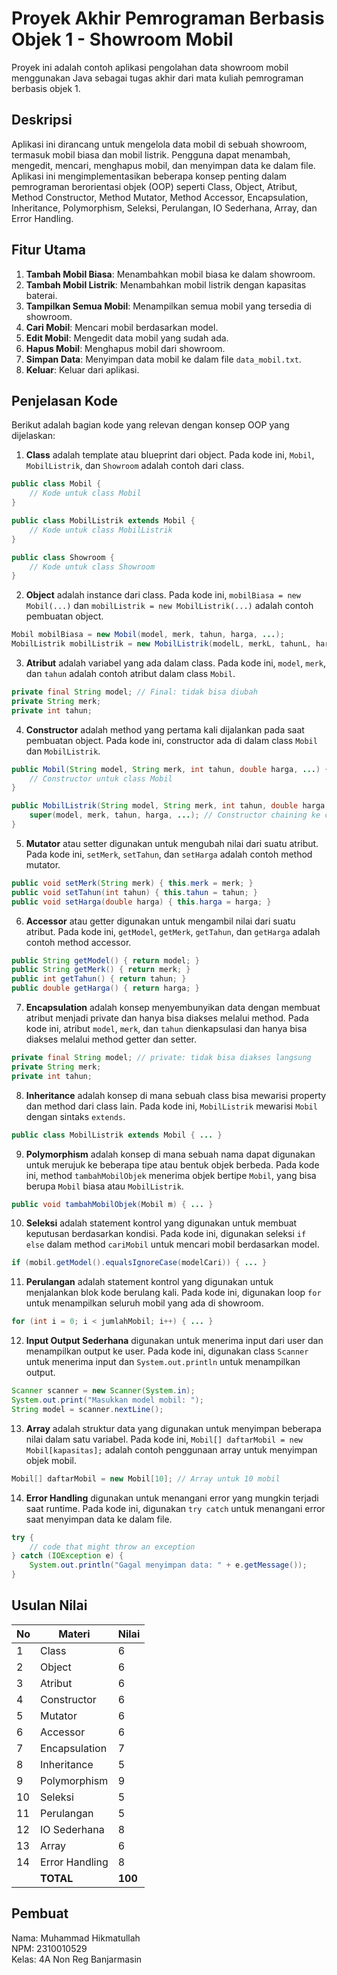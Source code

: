 
# Proyek Akhir Pemrograman Berbasis Objek 1 - Showroom Mobil

Proyek ini adalah contoh aplikasi pengolahan data showroom mobil menggunakan Java sebagai tugas akhir dari mata kuliah pemrograman berbasis objek 1.

## Deskripsi

Aplikasi ini dirancang untuk mengelola data mobil di sebuah showroom, termasuk mobil biasa dan mobil listrik. Pengguna dapat menambah, mengedit, mencari, menghapus mobil, dan menyimpan data ke dalam file. Aplikasi ini mengimplementasikan beberapa konsep penting dalam pemrograman berorientasi objek (OOP) seperti Class, Object, Atribut, Method Constructor, Method Mutator, Method Accessor, Encapsulation, Inheritance, Polymorphism, Seleksi, Perulangan, IO Sederhana, Array, dan Error Handling.

## Fitur Utama

1. **Tambah Mobil Biasa**: Menambahkan mobil biasa ke dalam showroom.
2. **Tambah Mobil Listrik**: Menambahkan mobil listrik dengan kapasitas baterai.
3. **Tampilkan Semua Mobil**: Menampilkan semua mobil yang tersedia di showroom.
4. **Cari Mobil**: Mencari mobil berdasarkan model.
5. **Edit Mobil**: Mengedit data mobil yang sudah ada.
6. **Hapus Mobil**: Menghapus mobil dari showroom.
7. **Simpan Data**: Menyimpan data mobil ke dalam file `data_mobil.txt`.
8. **Keluar**: Keluar dari aplikasi.

## Penjelasan Kode

Berikut adalah bagian kode yang relevan dengan konsep OOP yang dijelaskan:

1. **Class** adalah template atau blueprint dari object. Pada kode ini, `Mobil`, `MobilListrik`, dan `Showroom` adalah contoh dari class.

```java
public class Mobil {
    // Kode untuk class Mobil
}

public class MobilListrik extends Mobil {
    // Kode untuk class MobilListrik
}

public class Showroom {
    // Kode untuk class Showroom
}
```

2. **Object** adalah instance dari class. Pada kode ini, `mobilBiasa = new Mobil(...)` dan `mobilListrik = new MobilListrik(...)` adalah contoh pembuatan object.

```java
Mobil mobilBiasa = new Mobil(model, merk, tahun, harga, ...);
MobilListrik mobilListrik = new MobilListrik(modelL, merkL, tahunL, hargaL, ...);
```

3. **Atribut** adalah variabel yang ada dalam class. Pada kode ini, `model`, `merk`, dan `tahun` adalah contoh atribut dalam class `Mobil`.

```java
private final String model; // Final: tidak bisa diubah
private String merk;
private int tahun;
```

4. **Constructor** adalah method yang pertama kali dijalankan pada saat pembuatan object. Pada kode ini, constructor ada di dalam class `Mobil` dan `MobilListrik`.

```java
public Mobil(String model, String merk, int tahun, double harga, ...) {
    // Constructor untuk class Mobil
}

public MobilListrik(String model, String merk, int tahun, double harga, ...) {
    super(model, merk, tahun, harga, ...); // Constructor chaining ke class Mobil
}
```

5. **Mutator** atau setter digunakan untuk mengubah nilai dari suatu atribut. Pada kode ini, `setMerk`, `setTahun`, dan `setHarga` adalah contoh method mutator.

```java
public void setMerk(String merk) { this.merk = merk; }
public void setTahun(int tahun) { this.tahun = tahun; }
public void setHarga(double harga) { this.harga = harga; }
```

6. **Accessor** atau getter digunakan untuk mengambil nilai dari suatu atribut. Pada kode ini, `getModel`, `getMerk`, `getTahun`, dan `getHarga` adalah contoh method accessor.

```java
public String getModel() { return model; }
public String getMerk() { return merk; }
public int getTahun() { return tahun; }
public double getHarga() { return harga; }
```

7. **Encapsulation** adalah konsep menyembunyikan data dengan membuat atribut menjadi private dan hanya bisa diakses melalui method. Pada kode ini, atribut `model`, `merk`, dan `tahun` dienkapsulasi dan hanya bisa diakses melalui method getter dan setter.

```java
private final String model; // private: tidak bisa diakses langsung
private String merk;
private int tahun;
```

8. **Inheritance** adalah konsep di mana sebuah class bisa mewarisi property dan method dari class lain. Pada kode ini, `MobilListrik` mewarisi `Mobil` dengan sintaks `extends`.

```java
public class MobilListrik extends Mobil { ... }
```

9. **Polymorphism** adalah konsep di mana sebuah nama dapat digunakan untuk merujuk ke beberapa tipe atau bentuk objek berbeda. Pada kode ini, method `tambahMobilObjek` menerima objek bertipe `Mobil`, yang bisa berupa `Mobil` biasa atau `MobilListrik`.

```java
public void tambahMobilObjek(Mobil m) { ... }
```

10. **Seleksi** adalah statement kontrol yang digunakan untuk membuat keputusan berdasarkan kondisi. Pada kode ini, digunakan seleksi `if else` dalam method `cariMobil` untuk mencari mobil berdasarkan model.

```java
if (mobil.getModel().equalsIgnoreCase(modelCari)) { ... }
```

11. **Perulangan** adalah statement kontrol yang digunakan untuk menjalankan blok kode berulang kali. Pada kode ini, digunakan loop `for` untuk menampilkan seluruh mobil yang ada di showroom.

```java
for (int i = 0; i < jumlahMobil; i++) { ... }
```

12. **Input Output Sederhana** digunakan untuk menerima input dari user dan menampilkan output ke user. Pada kode ini, digunakan class `Scanner` untuk menerima input dan `System.out.println` untuk menampilkan output.

```java
Scanner scanner = new Scanner(System.in);
System.out.print("Masukkan model mobil: ");
String model = scanner.nextLine();
```

13. **Array** adalah struktur data yang digunakan untuk menyimpan beberapa nilai dalam satu variabel. Pada kode ini, `Mobil[] daftarMobil = new Mobil[kapasitas];` adalah contoh penggunaan array untuk menyimpan objek mobil.

```java
Mobil[] daftarMobil = new Mobil[10]; // Array untuk 10 mobil
```

14. **Error Handling** digunakan untuk menangani error yang mungkin terjadi saat runtime. Pada kode ini, digunakan `try catch` untuk menangani error saat menyimpan data ke dalam file.

```java
try {
    // code that might throw an exception
} catch (IOException e) {
    System.out.println("Gagal menyimpan data: " + e.getMessage());
}
```

## Usulan Nilai

| No  | Materi           | Nilai |
| --- | ---------------- | ----- |
|  1  | Class            |   6   |
|  2  | Object           |   6   |
|  3  | Atribut          |   6   |
|  4  | Constructor      |   6   |
|  5  | Mutator          |   6   |
|  6  | Accessor         |   6   |
|  7  | Encapsulation    |   7   |
|  8  | Inheritance      |   5   |
|  9  | Polymorphism     |   9   |
| 10  | Seleksi          |   5   |
| 11  | Perulangan       |   5   |
| 12  | IO Sederhana     |   8   |
| 13  | Array            |   6   |
| 14  | Error Handling   |   8   |
|     | **TOTAL**        | **100** |

## Pembuat

Nama: Muhammad Hikmatullah  
NPM: 2310010529  
Kelas: 4A Non Reg Banjarmasin  

